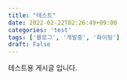 ```yaml
---
title: "테스트"
date: 2022-02-22T02:26:49+09:00
categories: 'test'
tags: ['블로그', '개발중', '화이팅']
draft: False
---
```


테스트용 게시글 입니다.
